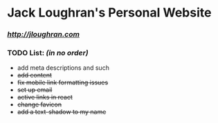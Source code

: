 # Jack Loughran's Personal Website
### *http://jloughran.com*

### TODO List: *(in no order)*
- add meta descriptions and such
- ~~add content~~
- ~~fix mobile link formatting issues~~
- ~~set up email~~
- ~~active links in react~~
- ~~change favicon~~
- ~~add a text-shadow to my name~~
